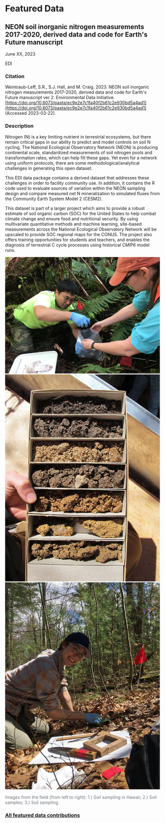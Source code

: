 # Featured Data

## NEON soil inorganic nitrogen measurements 2017-2020, derived data and code for Earth's Future manuscript

June XX, 2023

EDI

### Citation

Weintraub-Leff, S.R., S.J. Hall, and M. Craig. 2023. NEON soil inorganic nitrogen measurements 2017-2020, derived data and code for Earth's Future manuscript ver 2. Environmental Data Initiative. [https://doi.org/10.6073/pasta/ec9e2e7c1fa40f2b61c2e930bd5a4ad1](https://doi.org/10.6073/pasta/ec9e2e7c1fa40f2b61c2e930bd5a4ad1) (Accessed 2023-03-22).

### Description

Nitrogen (N) is a key limiting nutrient in terrestrial ecosystems, but there remain critical gaps in our ability to predict and model controls on soil N cycling. The National Ecological Observatory Network (NEON) is producing continental scale, standardized measurements of soil nitrogen pools and transformation rates, which can help fill these gaps. Yet even for a network using uniform protocols, there are some methodological/analytical challenges in generating this open dataset. 

This EDI data package contains a derived dataset that addresses these challenges in order to facility community use. In addition, it contains the R code used to evaluate sources of variation within the NEON sampling design and compare measured net N mineralization to simulated fluxes from the Community Earth System Model 2 (CESM2).

This dataset is part of a larger project which aims to provide a robust estimate of soil organic carbon (SOC) for the United States to help combat climate change and ensure food and nutritional security. By using multivariate quantitative methods and machine learning, site-based measurements across the National Ecological Observatory Network will be upscaled to provide SOC regional maps for the CONUS. The project also offers training opportunities for students and teachers, and enables the diagnosis of terrestrial C cycle processes using historical CMIP6 model runs.

<div>
  <div class="gallery">
    <a href="/static/images/featured_data/soil sampling Hawaii.jpg">
      <img src="/static/images/featured_data/soil sampling Hawaii.jpg" alt="Soil sampling in Hawaii">
    </a>
    <a href="/static/images/featured_data/soil.jpg">
      <img src="/static/images/featured_data/soil.jpg" alt="Soil samples">
    </a>
    <a href="/static/images/featured_data/tech soil sampling.jpg">
      <img src="/static/images/featured_data/tech soil sampling.jpg" alt="tech soil sampling.jpg">
    </a>
  </div>
  <div>
    <p class="figure-caption" style="color: #6c757d">Images from the field (from left to right): 1.) Soil sampling in Hawaii; 2.) Soil samples; 3.) Soil sampling.</p>
  </div>
</div>

### [All featured data contributions](/templates/featured/featured-grid)
